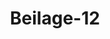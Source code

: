 ---  
schema: default  
title: Beilage-12  
organization: Team Charlie  
notes: "<p>§.1</p><p>JOURNAL DE S.-PÉTERSBOURG

POLITIQUE ET LITTÉRAIRE.

30 Janvie

Samedi

i Ferne

1826. Num. 14.

67

NOUVELLES DE LINTÉRIEUR,

2 Janvier.

St.-Pétersbourg, „5uan.

L commission d'enquête instituée par Sa Majesté l'EMPEREUR à la suite des

événemens du 26 Décembre, sans avoir encore pu atteindre le terme de ses tra

vaux, est néanmoins déjà parvenue à constater une série de faits qui indique l’ori

gine, le développement et les diverses formes des associations secrêtes dont les

affreux desseins, s’ils avaient pu s’accomplir, auraient produit en Russie de grands

crimes et de grands malheurs. Nous allons offrir un résumé succinet et préliminaire

de ces faits, puisés tous dans les interrogatoires et les aveux mêmes des coupables.

Telles étaient leurs intentions que le nombre des hommes qui auraient con

senti à les partager et à les exécuter, ne pouvait qu’être nécessairement très

restreint. Pour l’honneur du nom Russe et à la joie de tous les bons citoyens,

cette conviction consolante est entièrement acquise. Les circonstances qui vont être

relatées prouvent en outre, que l’absurdité du complot en a égalé l’horreur, et

pour démontrer qu’il ne pouvait réussir, il suffira de dévoiler en peu de mots

l’incohérence de tous les plans des conjurés, leurs incertitudes, la manière dont

ils ont souvent eux-mêmes reculé devant leurs propres projets, et l'impossibilité

où ils se sont toujours vus d’étendre leurs principes et leurs trames.

La première idée de cette conspiration a été conçue par des jeunes gens

d’une imagination ardente et déréglée, qui, entraînés par les pernicieux exemples

des révolutions dont l'Europe a été le théâtre depuis trente ans, et atteints de cet

aveugle desir de tout bouleverser, qui a marqué de tant de désastres l’époque où

nous vivons, oublièrent les nobles traditions de vrai patriotisme qui se conservaientau sein de la nation Russe, leurs devoirs les plus sacrés envers le souverain et

envers l’Etat, les sermens qu’ils avaient prêtés, la position sociale dans laquelle

ils se trouvaient, pour s’abandonner au rêve d'une réforme absolue en Russie et

pour combiner dans les ténèbres les moyens de l'accomplir.

Il résulte de leurs révélations:

1) Qu’à cet effet ils travaillèrent à former,

vers la sin de l'année 1815 et au

commencement de 1816, une association secrête qui devait se subdiviser en frac

tions nombreuses et qui avait un double but. Son objet patent était la bienfai

sance, et son objet véritable, connu d’un très-petit nombre d'initiés, une réforme

politique dans l’Empire.

2) Que dès l’année 1817, ceux-ci, pour première preuve des intentions qui

les animaient, délibérèrent à Moscou sur les moyens d'attenter aux jours de l'Em

pereur ALEXANDRE, dans le moment où ce monarque venait, avec sa Famille Au

guste, visiter cette capitale dont ses exploits et sa munificence avaient relevé les

ruines. La vie d’un souverain adoré leur paraissait un obstacle invincible à l'exé

cution de leurs projets. Ils voulurent décider entr’eux, par la voie du sort, qui

serait son assassin, lorsqu’un des conjurés s’offrit spontanément à le devenir. Mais,

soit qu’à l’instant décisif un dernier cri de leur conscience les ait frappés de ter-

reur, soit qu’ils crussent nécessaire de mieux mûrir leurs plans de subversion gé

nérale, ils résolurent d’ajourner ce parricide.

3) Qu’en 1818, trouvant que leur association ne prenait pas une extension

suffisante, ils s'assemblèrent de rechef à Moscou, et lui donnèrent une organisa

tion nouvelle sous le nom de société d'amis du bien public (csh наооуeиeиBia)

ou du livre vert. Cette société continua d’avoir un double objet. Mais tous ses

membres ne devaient plus seulement participer à des actes de charité; ils étaient

tenus de contribuer aux progrès des lumières et à l’amélioration des moeurs. La

réforme politique resta le secret des chefs qui s'efforcèrent d'y préparer les esprits,

et, dans ce dessein, de multiplier autant que possible le nombre de leurs adeptes,

4) Qu’en 1821, il fut avéré par eux que ces mesures n’avaient pas encore

répondu à leur attente, qu’ils tinrent alors un troisième conciliabule à Moscou au

quel se rendirent des députés de toutes les sections de la société, mais où les avis

se divisèrent, et que les chefs s’étant assurés que la majorité des membres désap

prouvaient leurs vues politiques, énoncèrent pour les écarter la proposition de

dissoudre l’association elle-même, proposition que les uns adoptèrent de boune foi etque d’autres firent semblant d’accueillir. Depuis lors, la plupart des individus qui

avaient appartenu à la société en question, ont effectivement cessé d’en faire partie.

5) Que cependant, des débris de cette société, les vrais conspirateurs en for-

mèrent de nouvelles, où les initiations n’eurent lieu qu’avec des précautions extrê

mes, et dont les rapports réciproques fureut enveloppés avec soin du plus pro

fond mystère.

6) Qu’à dater de ce moment, s’établirent deux associations principales sous le

nom d'associations du nord et du midi, dont les comités directeurs (upexmopin

AbI) siégeaient à Pétersbourg et à Toulczin, et desquelles dépendaient d’au

tres comités qui prenaient le titre de jurisdictions d'arrondissemens (yupabbi nAn

oxpyrn); mais que par la suite il se forma encore une troisième société sous le

nom de Slaves réunis, avec laquelle deux membres de l’association du midi se

trouvaient en relations intimes.

7) Que les chefs de ces associations unissant leurs efforts, conçurent à cette

même époque l'idée d'opérer un mouvement révolutionnaire par le moyen de l’ar-

mée, et que pour cet objet ils cherchèrent à s’affilier surtout des militaires et des

chefs de compagnies et de régimens.

8) Que dans les associations dont il s'agit, des plans divers de réforme furent

proposés, selon les vues et les intérêts personnels de leurs membres; que les uns

voulaient établir un gouvernement, où l’autorité suprême aurait été concentrée dans

un triumvirat dont ils se flattaient de faire partie; que d’autres prétendaient par

tager la Russie en plusieurs administrations indépendantes, mais réunies par un lien

fédéral, qui auraient été appelées Etats, et dont ils espéraient se constituer les chefs;

que d’autres encore songeaient à détacher diverses provinces de l’Empire, soit pour

leur donner une complète indépendance, soit pour les céder aux puissances voisines.

9) Que dans cette confusion d'idées, dans ce choc d'ambitions isolées, aussi

aveugles que criminelles, aucun plan définitif ne sut adopté, mais que quelques-

uns des principaux conspirateurs firent revivre l’horrible projet qu’ils avaient conçu

en 1817, d’attenter aux jours de l'Empereur ALEXANDRE, de glorieuse mémoire.

10) Que même en 1823, deux des membres de ces associations secrêtes voulurent

mettre à exécution cet affreux complot; qu’ils se rendirent pour cela à Bobrouisk

où devait passer l'EMPEREUR; mais que la non-apparition de leurs complices les

empêcha de tenter le crime qu’ils méditaient.

12) Qu’en 1825, ce même crime fut encore une fois résolu, qu’un homme

Prot. d. d. Bundesvers. XVIII. Bd.comblé des bienfaits de l'EMPEREUR fut celui qui manifesta avec force le désir de

l’assassiner, qu’il voulut rejeter tout ajournement, qu’il fut décidé alors que des

régicides seraient envoyés à Taganrog où séjournait Sa Majesté Impériale, que ces

régicides se trouvèrent parmi des membres de la société des Slaves réunis, et

que néanmoins, après des délibérations nouvelles, il fut convenu que l'Empereur

ALEXANDRE ne serait assassiné qu’au mois de Mai 1826, époque où les conjurés

supposaient qu’il ferait une revue de troupes aux environs de Béla-Tserkoff.

12) Qu’enfin un autre scélérat forcené arriva des extrémités de la Russie à

St.-Pétersbourg dans l’automne de 1825, et que s’étant affilié à l’association du

nord, il lui offrit son bras pour assassiner l'EMPEREUR.

13) Que lorsque une courte et cruelle maladie accomplissant les impénétrables

décrets de la Providence Divine, priva la Russie d'un souverain et d'un père, les

conjurés conçurent de nouveaux plans de subversion, que les premières victimes

désignées furent tous les membres de la Famille Impériale, qu'ils devaient être

immolés en même temps, et que des soulèvemens devaient s'opérer à la fois à

St.-Pétersbourg, à Moscou et dans plusieurs cantonnemens de l’armée.

Les hommes indignes du nom de Russes, qui méditaient ces desseins, se

trompaient étrangement, et sur l’étendue de leurs moyens qui étaient nuls, et sur

la possibilité de la révolte qu’ils croyaient avoir préparée. Leur tentative du

26 Décembre à St.-Pétersbourg et celle de Mouravieff-Apostol aux environs de

Kiew, ont prouvé que dans aucune classe de la nation ils ne pouvaient compter

sur la moindre assistance, car le peu des soldats et même quelques-uns des officiers

qui les ont suivis, n’étaient que trompés et croyaient combattre pour la foi de leurs

sermens; elles ont prouvé que de pareils complots, quand même la combinaison

en aurait été moins absurde, ne pouvaient atteindre leur but en Russie.

Nous le répétons, le nombre des conspirateurs et surtout celui des grands cri

minels est peu considérable. Toutes les associations secrètes qu'ils avaient établies,

sont connues; tous les projets qu’avait enfantés leur aveuglement ou leur scéléra

tesse, révélés; tous les moyens dont ils devaient se servir pour les exécuter, dé-

couverts; et, ainsi que nous avons déjà eu occasion de l'annoncer, des distinctions

importantes s’indiquent en quelque sorte d’elles-mêmes parmi les prérenus qu’ex

amine la commission d’enquête.

Les uns étaient les fondateurs et les chess de ces associations secrètes.

D’autres, liés de complicité avec eux, se trouvaient initiés à leurs épouvan-

tables mystères.D’autres encore devaient être les instrumens d’intentions qu’au fond ils ne

connaissaient pas.

Il en est enfin qui, ainsi que les soldats égarés, ne croyaient pas s'armer

contre l'ordre et le Souverain légitime.

Ces différefces ne pouvaient que prolonger le travail de la commission d’en

quête. Quoique les principaux coupables soient déja convaincus, le châtiment ex

emplaire que méritent des régicides, des fauteurs de troubles ou des hommes pris

les armes à la main, a dû être différé, pour que la commission d'enquête pût les

confronter avec leurs complices, pour qu’elle pût, par l’ensemble des interrogatoires

et des preuves qui en résultent, déterminer les divers degrés de culpabilité, ne

pas les agraver surtout, et arriver à des conclusions dont la justice soit incon

testable.

Au reste, le terme de ses travaux n'est plus éloigné, et nous nous empressons

d’ajouter qu’elle a ordre de signaler à l'EMPEREUn, saus le moindre délai, tous les

individus arrêtés par suite d'un concours fortuit de circonstances, sur des soupçons

qui ne se trouvent pas fondés, et que Sa Majesté Impériale fait aussitôt Elle-même

remettre ces individus en liberté.</p>"  
resources:  
- format: png  
  name: Page67[1].png  
  url: ../../data_img/Protokolle_BV_18_1826/Beilage-12/Page67[1].png  
- format: png  
  name: Page68[1].png  
  url: ../../data_img/Protokolle_BV_18_1826/Beilage-12/Page68[1].png  
- format: png  
  name: Page69[1].png  
  url: ../../data_img/Protokolle_BV_18_1826/Beilage-12/Page69[1].png  
- format: png  
  name: Page70[1].png  
  url: ../../data_img/Protokolle_BV_18_1826/Beilage-12/Page70[1].png  
- format: png  
  name: Page71[1].png  
  url: ../../data_img/Protokolle_BV_18_1826/Beilage-12/Page71[1].png  
category:   
  - Protokolle_BV_18_1826  
maintainer: Tao Luo  
maintainer_email: t.luo.21@abdn.ac.uk  
---